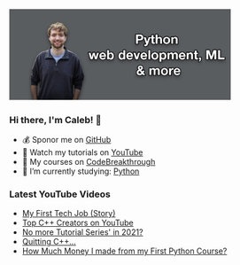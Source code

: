 <img src="github-cover-photo-my-face.jpg" width="400px" />

### Hi there, I'm Caleb! 🍛

- 💰 Sponor me on [GitHub](https://github.com/sponsors/CalebCurry)
- 🎥 Watch my tutorials on [YouTube](https://www.youtube.com/calebthevideomaker2)
- 📗 My courses on [CodeBreakthrough](https://www.codebreakthrough.com)
- 🤔 I’m currently studying: [Python](https://www.youtube.com/watch?v=s3IvdkCq2_c&t=4254s)

### Latest YouTube Videos
<!-- YOUTUBE:START -->
- [My First Tech Job (Story)](https://www.youtube.com/watch?v=NgTKuG7Fr9c)
- [Top C++ Creators on YouTube](https://www.youtube.com/watch?v=e7kf5LdxYjw)
- [No more Tutorial Series' in 2021?](https://www.youtube.com/watch?v=lAg7GRCW1Gk)
- [Quitting C++...](https://www.youtube.com/watch?v=K7jlvk5Cceg)
- [How Much Money I made from my First Python Course?](https://www.youtube.com/watch?v=BlzAPxO3HiM)
<!-- YOUTUBE:END -->
